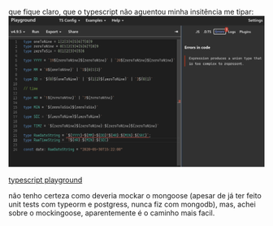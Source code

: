 que fique claro, que o typescript não aguentou minha insitência me tipar:
![img.png](img.png)

[typescript playground](https://www.typescriptlang.org/play?ts=4.9.5#code/C4TwDgpgBA9gdhAKjAcgSwVAvFAjAHwCZ8BmfAFnwFZ8A2fAdnwA58BOAKFEigC8IATjGTpMOAAz4CxMpRr0mrTt2j8hyAMpoAHtiiTppCtTocu4aAE1rlvQANcbACQBvNcNQYIAX1fuRXt52UPhQdoTifoIeoj5R6p4IQWYqUACyafaRLvBIiT7BoQ6uBkTJ5jwAIpX2Jb45CAFJhWGu0vX++UEhYSQlUuUA9INQwGgAthApFlAAEgBK9rjxMYEt4StNBdM8aQCSKLVu0Zo6HScwWtrlqRoAogDCR52x5wmvdjvQiHtpAFrPC6vTZdABcIOBx3eay+UHmAEMAO6VeHACAaYACDAAcyONks3gAtK4MkTXNVvIhXAtvOCXPsULTXPcHkEANwVaAIxGICbozE4+xUlw0ukMpkuFnlADG8AAzsAoAATVEQUFwpEotEYrFwXE4ABEEQihPEVEJJHEiFwVFBhEIoPE4gNQA)

não tenho certeza como deveria mockar o mongoose (apesar de já ter feito unit tests com typeorm e postgress, nunca fiz com mongodb), mas, achei sobre o mockingoose, aparentemente é o caminho mais facil. 

